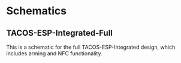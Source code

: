 # Schematics

## TACOS-ESP-Integrated-Full

This is a schematic for the full TACOS-ESP-Integrated design, which includes arming and NFC functionality.